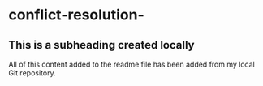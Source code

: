 # conflict-resolution-

## This is a subheading created locally

All of this content added to the readme file has been added from my local Git repository.
